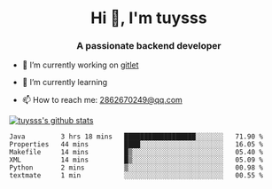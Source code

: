 <h1 align="center">Hi 👋, I'm tuysss</h1>
<h3 align="center">A passionate backend developer </h3>

- 🔭 I’m currently working on [gitlet](https://github.com/tuysss/cs61b-sp21)

- 🌱 I’m currently learning 
    
- 📫 How to reach me: 2862670249@qq.com

[![tuysss's github stats](https://github-readme-stats.vercel.app/api?username=tuysss)](https://github.com/tuysss/github-readme-stats)

<!--START_SECTION:waka-->

```text
Java         3 hrs 18 mins   ██████████████████░░░░░░░   71.90 %
Properties   44 mins         ████░░░░░░░░░░░░░░░░░░░░░   16.05 %
Makefile     14 mins         █▒░░░░░░░░░░░░░░░░░░░░░░░   05.40 %
XML          14 mins         █▒░░░░░░░░░░░░░░░░░░░░░░░   05.09 %
Python       2 mins          ▒░░░░░░░░░░░░░░░░░░░░░░░░   00.98 %
textmate     1 min           ░░░░░░░░░░░░░░░░░░░░░░░░░   00.55 %
```

<!--END_SECTION:waka-->
